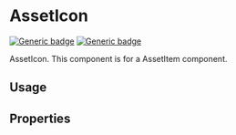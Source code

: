 # AssetIcon
[![Generic badge](https://img.shields.io/badge/GROUP-property-yellow.svg)]()
[![Generic badge](https://img.shields.io/badge/SIZE-molecules-orange.svg)]()

AssetIcon. This component is for a AssetItem component.

## Usage

## Properties
